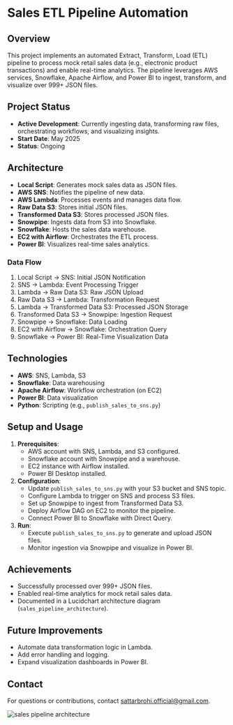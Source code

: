 # Sales ETL Pipeline Automation

## Overview
This project implements an automated Extract, Transform, Load (ETL) pipeline to process mock retail sales data (e.g., electronic product transactions) and enable real-time analytics. The pipeline leverages AWS services, Snowflake, Apache Airflow, and Power BI to ingest, transform, and visualize over 999+ JSON files.

## Project Status
- **Active Development**: Currently ingesting data, transforming raw files, orchestrating workflows, and visualizing insights.
- **Start Date**: May 2025
- **Status**: Ongoing

## Architecture
- **Local Script**: Generates mock sales data as JSON files.
- **AWS SNS**: Notifies the pipeline of new data.
- **AWS Lambda**: Processes events and manages data flow.
- **Raw Data S3**: Stores initial JSON files.
- **Transformed Data S3**: Stores processed JSON files.
- **Snowpipe**: Ingests data from S3 into Snowflake.
- **Snowflake**: Hosts the sales data warehouse.
- **EC2 with Airflow**: Orchestrates the ETL process.
- **Power BI**: Visualizes real-time sales analytics.

### Data Flow
1. Local Script → SNS: Initial JSON Notification
2. SNS → Lambda: Event Processing Trigger
3. Lambda → Raw Data S3: Raw JSON Upload
4. Raw Data S3 → Lambda: Transformation Request
5. Lambda → Transformed Data S3: Processed JSON Storage
6. Transformed Data S3 → Snowpipe: Ingestion Request
7. Snowpipe → Snowflake: Data Loading
8. EC2 with Airflow → Snowflake: Orchestration Query
9. Snowflake → Power BI: Real-Time Visualization Data

## Technologies
- **AWS**: SNS, Lambda, S3
- **Snowflake**: Data warehousing
- **Apache Airflow**: Workflow orchestration (on EC2)
- **Power BI**: Data visualization
- **Python**: Scripting (e.g., `publish_sales_to_sns.py`)

## Setup and Usage
1. **Prerequisites**:
   - AWS account with SNS, Lambda, and S3 configured.
   - Snowflake account with Snowpipe and a warehouse.
   - EC2 instance with Airflow installed.
   - Power BI Desktop installed.
2. **Configuration**:
   - Update `publish_sales_to_sns.py` with your S3 bucket and SNS topic.
   - Configure Lambda to trigger on SNS and process S3 files.
   - Set up Snowpipe to ingest from Transformed Data S3.
   - Deploy Airflow DAG on EC2 to monitor the pipeline.
   - Connect Power BI to Snowflake with Direct Query.
3. **Run**:
   - Execute `publish_sales_to_sns.py` to generate and upload JSON files.
   - Monitor ingestion via Snowpipe and visualize in Power BI.

## Achievements
- Successfully processed over 999+ JSON files.
- Enabled real-time analytics for mock retail sales data.
- Documented in a Lucidchart architecture diagram (`sales_pipeline_architecture`).

## Future Improvements
- Automate data transformation logic in Lambda.
- Add error handling and logging.
- Expand visualization dashboards in Power BI.


## Contact
For questions or contributions, contact sattarbrohi.official@gmail.com.

![sales pipeline architecture](https://github.com/user-attachments/assets/48a2ba05-0e20-434f-a136-d46874a8b7b6)

